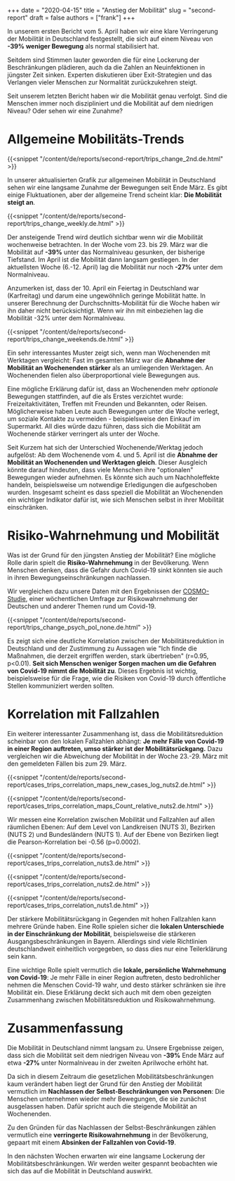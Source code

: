 +++
date = "2020-04-15"
title = "Anstieg der Mobilität"
slug = "second-report"
draft = false
authors = ["frank"]
+++

In unserem ersten Bericht vom 5. April haben wir eine klare Verringerung der Mobilität in Deutschland festgestellt, die sich auf einem Niveau von **-39% weniger Bewegung** als normal stabilisiert hat.

Seitdem sind Stimmen lauter geworden die für eine Lockerung der Beschränkungen plädieren, auch da die Zahlen an Neuinfektionen in jüngster Zeit sinken. Experten diskutieren über Exit-Strategien und das Verlangen vieler Menschen zur Normalität zurückzukehren steigt.

Seit unserem letzten Bericht haben wir die Mobilität genau verfolgt. Sind die Menschen immer noch diszipliniert und die Mobilität auf dem niedrigen Niveau? Oder sehen wir eine Zunahme?

# Allgemeine Mobilitäts-Trends

{{<snippet "/content/de/reports/second-report/trips_change_2nd.de.html" >}}

In unserer aktualisierten Grafik zur allgemeinen Mobilität in Deutschland sehen wir eine langsame Zunahme der Bewegungen seit Ende März. Es gibt einige Fluktuationen, aber der allgemeine Trend scheint klar: **Die Mobilität steigt an**.

{{<snippet "/content/de/reports/second-report/trips_change_weekly.de.html" >}}

Der ansteigende Trend wird deutlich sichtbar wenn wir die Mobilität wochenweise betrachten. In der Woche vom 23. bis 29. März war die Mobilität auf **-39%** unter das Normalniveau gesunken, der bisherige Tiefstand. Im April ist die Mobilität dann langsam gestiegen. In der aktuellsten Woche (6.-12. April) lag die Mobilität nur noch **-27%** unter dem Normalniveau.

Anzumerken ist, dass der 10. April ein Feiertag in Deutschland war (Karfreitag) und darum eine ungewöhnlich geringe Mobilität hatte. In unserer Berechnung der Durchschnitts-Mobilität für die Woche haben wir ihn daher nicht berücksichtigt. Wenn wir ihn mit einbeziehen lag die Mobilität -32% unter dem Normalniveau.

{{<snippet "/content/de/reports/second-report/trips_change_weekends.de.html" >}}

Ein sehr interessantes Muster zeigt sich, wenn man Wochenenden mit Werktagen vergleicht: Fast im gesamten März war die **Abnahme der Mobilität an Wochenenden stärker** als an umliegenden Werktagen. An Wochenenden fielen also überproportional viele Bewegungen aus.

Eine mögliche Erklärung dafür ist, dass an Wochenenden mehr _optionale_ Bewegungen stattfinden, auf die als Erstes verzichtet wurde: Freizeitaktivitäten, Treffen mit Freunden und Bekannten, oder Reisen. Möglicherweise haben Leute auch Bewegungen unter die Woche verlegt, um soziale Kontakte zu vermeiden - beispielsweise den Einkauf im Supermarkt. All dies würde dazu führen, dass sich die Mobilität am Wochenende stärker verringert als unter der Woche.

Seit Kurzem hat sich der Unterschied Wochenende/Werktag jedoch aufgelöst: Ab dem Wochenende vom 4. und 5. April ist die **Abnahme der Mobilität an Wochenenden und Werktagen gleich**. Dieser Ausgleich könnte darauf hindeuten, dass viele Menschen ihre "optionalen" Bewegungen wieder aufnehmen. Es könnte sich auch um Nachholeffekte handeln, beispielsweise um notwendige Erledigungen die aufgeschoben wurden. Insgesamt scheint es dass speziell die Mobilität an Wochenenden ein wichtiger Indikator dafür ist, wie sich Menschen selbst in ihrer Mobilität einschränken.

# Risiko-Wahrnehmung und Mobilität

Was ist der Grund für den jüngsten Anstieg der Mobilität? Eine mögliche Rolle darin spielt die **Risiko-Wahrnehmung** in der Bevölkerung. Wenn Menschen denken, dass die Gefahr durch Covid-19 sinkt könnten sie auch in ihren Bewegungseinschränkungen nachlassen.

Wir vergleichen dazu unsere Daten mit den Ergebnissen der [COSMO-Studie](https://cosmo.sciencemediacenter.de/), einer wöchentlichen Umfrage zur Risikowahrnehmung der Deutschen und anderer Themen rund um Covid-19.

{{<snippet "/content/de/reports/second-report/trips_change_psych_pol_none.de.html" >}}

Es zeigt sich eine deutliche Korrelation zwischen der Mobilitätsreduktion in Deutschland und der Zustimmung zu Aussagen wie "Ich finde die Maßnahmen, die derzeit ergriffen werden, stark übertrieben" (r=0.95, p<0.01). **Seit sich Menschen weniger Sorgen machen um die Gefahren von Covid-19 nimmt die Mobilität zu**. Dieses Ergebnis ist wichtig, beispielsweise für die Frage, wie die Risiken von Covid-19 durch öffentliche Stellen kommuniziert werden sollten.

# Korrelation mit Fallzahlen

Ein weiterer interessanter Zusammenhang ist, dass die Mobilitätsreduktion scheinbar von den lokalen Fallzahlen abhängt: **Je mehr Fälle von Covid-19 in einer Region auftreten, umso stärker ist der Mobilitätsrückgang.** Dazu vergleichen wir die Abweichung der Mobilität in der Woche 23.-29. März mit den gemeldeten Fällen bis zum 29. März.

{{<snippet "/content/de/reports/second-report/cases_trips_correlation_maps_new_cases_log_nuts2.de.html" >}}

{{<snippet "/content/de/reports/second-report/cases_trips_correlation_maps_Count_relative_nuts2.de.html" >}}

Wir messen eine Korrelation zwischen Mobilität und Fallzahlen auf allen räumlichen Ebenen: Auf dem Level von Landkreisen (NUTS 3), Bezirken (NUTS 2) und Bundesländern (NUTS 1). Auf der Ebene von Bezirken liegt die Pearson-Korrelation bei -0.56 (p=0.0002).

{{<snippet "/content/de/reports/second-report/cases_trips_correlation_nuts3.de.html" >}}

{{<snippet "/content/de/reports/second-report/cases_trips_correlation_nuts2.de.html" >}}

{{<snippet "/content/de/reports/second-report/cases_trips_correlation_nuts1.de.html" >}}

Der stärkere Mobilitätsrückgang in Gegenden mit hohen Fallzahlen kann mehrere Gründe haben. Eine Rolle spielen sicher die **lokalen Unterschiede in der Einschränkung der Mobilität**, beispielsweise die stärkeren Ausgangsbeschränkungen in Bayern. Allerdings sind viele Richtlinien deutschlandweit einheitlich vorgegeben, so dass dies nur eine Teilerklärung sein kann.

Eine wichtige Rolle spielt vermutlich die **lokale, persönliche Wahrnehmung von Covid-19**: Je mehr Fälle in einer Region auftreten, desto bedrohlicher nehmen die Menschen Covid-19 wahr, und desto stärker schränken sie ihre Mobilität ein. Diese Erklärung deckt sich auch mit dem oben gezeigten Zusammenhang zwischen Mobilitätsreduktion und Risikowahrnehmung.

# Zusammenfassung

Die Mobilität in Deutschland nimmt langsam zu. Unsere Ergebnisse zeigen, dass sich die Mobilität seit dem niedrigen Niveau von **-39%** Ende März auf etwa **-27%** unter Normalniveau in der zweiten Aprilwoche erhöht hat.

Da sich in diesem Zeitraum die gesetzlichen Mobilitätsbeschränkungen kaum verändert haben liegt der Grund für den Anstieg der Mobilität vermutlich im **Nachlassen der Selbst-Beschränkungen von Personen**: Die Menschen unternehmen wieder mehr Bewegungen, die sie zunächst ausgelassen haben. Dafür spricht auch die steigende Mobilität an Wochenenden.

Zu den Gründen für das Nachlassen der Selbst-Beschränkungen zählen vermutlich eine **verringerte Risikowahrnehmung** in der Bevölkerung, gepaart mit einem **Absinken der Fallzahlen von Covid-19**.

In den nächsten Wochen erwarten wir eine langsame Lockerung der Mobilitätsbeschränkungen. Wir werden weiter gespannt beobachten wie sich das auf die Mobilität in Deutschland auswirkt.
